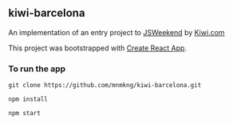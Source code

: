 ## kiwi-barcelona

An implementation of an entry project to [JSWeekend](https://jsweekend.cz/) by [Kiwi.com](https://www.kiwi.com)

This project was bootstrapped with [Create React App](https://github.com/facebookincubator/create-react-app).

### To run the app

```
git clone https://github.com/mnmkng/kiwi-barcelona.git
```

```
npm install
```

```
npm start
```
